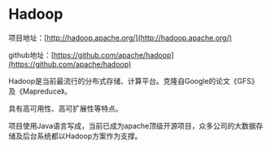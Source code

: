# Hadoop

项目地址：[http://hadoop.apache.org/](http://hadoop.apache.org/)

github地址：[https://github.com/apache/hadoop](https://github.com/apache/hadoop)

Hadoop是当前最流行的分布式存储、计算平台。克隆自Google的论文《GFS》及《Mapreduce》。

具有高可用性、高可扩展性等特点。

项目使用Java语言写成，当前已成为apache顶级开源项目，众多公司的大数据存储及后台系统都以Hadoop方案作为支撑。


